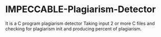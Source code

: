 # IMPECCABLE-Plagiarism-Detector
It is a C program plagiarism detector
Taking input 2 or more C files and checking for plagiarism init and producing percent of plagiarism.
